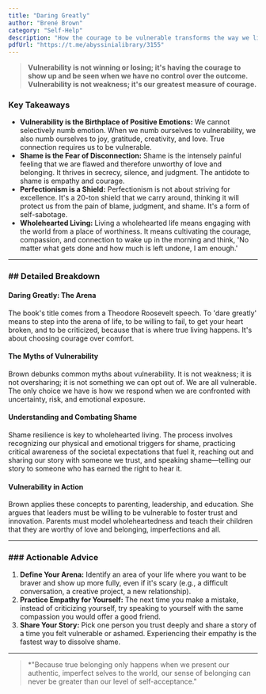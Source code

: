 ```yaml
---
title: "Daring Greatly"
author: "Brené Brown"
category: "Self-Help"
description: "How the courage to be vulnerable transforms the way we live, love, and lead."
pdfUrl: "https://t.me/abyssinialibrary/3155"
---
```

> **Vulnerability is not winning or losing; it's having the courage to show up and be seen when we have no control over the outcome. Vulnerability is not weakness; it's our greatest measure of courage.**

### Key Takeaways

-   **Vulnerability is the Birthplace of Positive Emotions:** We cannot selectively numb emotion. When we numb ourselves to vulnerability, we also numb ourselves to joy, gratitude, creativity, and love. True connection requires us to be vulnerable.
-   **Shame is the Fear of Disconnection:** Shame is the intensely painful feeling that we are flawed and therefore unworthy of love and belonging. It thrives in secrecy, silence, and judgment. The antidote to shame is empathy and courage.
-   **Perfectionism is a Shield:** Perfectionism is not about striving for excellence. It's a 20-ton shield that we carry around, thinking it will protect us from the pain of blame, judgment, and shame. It's a form of self-sabotage.
-   **Wholehearted Living:** Living a wholehearted life means engaging with the world from a place of worthiness. It means cultivating the courage, compassion, and connection to wake up in the morning and think, 'No matter what gets done and how much is left undone, I am enough.'

---

### ## Detailed Breakdown

#### Daring Greatly: The Arena
The book's title comes from a Theodore Roosevelt speech. To 'dare greatly' means to step into the arena of life, to be willing to fail, to get your heart broken, and to be criticized, because that is where true living happens. It's about choosing courage over comfort.

#### The Myths of Vulnerability
Brown debunks common myths about vulnerability. It is not weakness; it is not oversharing; it is not something we can opt out of. We are all vulnerable. The only choice we have is how we respond when we are confronted with uncertainty, risk, and emotional exposure.

#### Understanding and Combating Shame
Shame resilience is key to wholehearted living. The process involves recognizing our physical and emotional triggers for shame, practicing critical awareness of the societal expectations that fuel it, reaching out and sharing our story with someone we trust, and speaking shame—telling our story to someone who has earned the right to hear it.

#### Vulnerability in Action
Brown applies these concepts to parenting, leadership, and education. She argues that leaders must be willing to be vulnerable to foster trust and innovation. Parents must model wholeheartedness and teach their children that they are worthy of love and belonging, imperfections and all.

---

### ### Actionable Advice

1.  **Define Your Arena:** Identify an area of your life where you want to be braver and show up more fully, even if it's scary (e.g., a difficult conversation, a creative project, a new relationship).
2.  **Practice Empathy for Yourself:** The next time you make a mistake, instead of criticizing yourself, try speaking to yourself with the same compassion you would offer a good friend.
3.  **Share Your Story:** Pick one person you trust deeply and share a story of a time you felt vulnerable or ashamed. Experiencing their empathy is the fastest way to dissolve shame.

---

> *"Because true belonging only happens when we present our authentic, imperfect selves to the world, our sense of belonging can never be greater than our level of self-acceptance."
